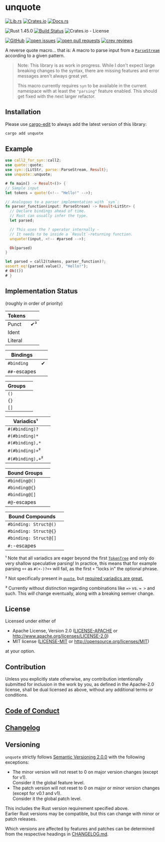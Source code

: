 # unquote

[![Lib.rs](https://img.shields.io/badge/Lib.rs-*-84f)](https://lib.rs/crates/unquote)
[![Crates.io](https://img.shields.io/crates/v/unquote)](https://crates.io/crates/unquote)
[![Docs.rs](https://docs.rs/unquote/badge.svg)](https://docs.rs/crates/unquote)

![Rust 1.45.0](https://img.shields.io/static/v1?logo=Rust&label=&message=1.45.0&color=grey)
[![Build Status](https://travis-ci.com/Tamschi/unquote.svg?branch=unstable)](https://travis-ci.com/Tamschi/unquote/branches)
![Crates.io - License](https://img.shields.io/crates/l/unquote/0.0.1)

[![GitHub](https://img.shields.io/static/v1?logo=GitHub&label=&message=%20&color=grey)](https://github.com/Tamschi/unquote)
[![open issues](https://img.shields.io/github/issues-raw/Tamschi/unquote)](https://github.com/Tamschi/unquote/issues)
[![open pull requests](https://img.shields.io/github/issues-pr-raw/Tamschi/unquote)](https://github.com/Tamschi/unquote/pulls)
[![crev reviews](https://web.crev.dev/rust-reviews/badge/crev_count/unquote.svg)](https://web.crev.dev/rust-reviews/crate/unquote/)

A reverse quote macro... that is: A macro to parse input from a [`ParseStream`] according to a given pattern.

[`ParseStream`]: https://docs.rs/syn/1/syn/parse/type.ParseStream.html

> Note: This library is as work in progress. While I don't expect large breaking changes to the syntax, there are missing features and error messages aren't always great yet.
>
> This macro currently requires `syn` to be available in the current namespace with at least the `"parsing"` feature enabled. This should get fixed with the next larger refactor.

## Installation

Please use [cargo-edit](https://crates.io/crates/cargo-edit) to always add the latest version of this library:

```cmd
cargo add unquote
```

## Example

```rust
use call2_for_syn::call2;
use quote::quote;
use syn::{LitStr, parse::ParseStream, Result};
use unquote::unquote;

# fn main() -> Result<()> {
// Sample input
let tokens = quote!(<!-- "Hello!" -->);

// Analogous to a parser implementation with `syn`:
fn parser_function(input: ParseStream) -> Result<LitStr> {
  // Declare bindings ahead of time.
  // Rust can usually infer the type.
  let parsed;

  // This uses the ? operator internally -
  // It needs to be inside a `Result`-returning function.
  unquote!(input, <!-- #parsed -->);

  Ok(parsed)
}

let parsed = call2(tokens, parser_function)?;
assert_eq!(parsed.value(), "Hello!");
# Ok(())
# }
```

## Implementation Status

(roughly in order of priority)

| Tokens |  |
|-|-|
| Punct | ✔³ |
| Ident |  |
| Literal |  |

| Bindings |  |
|-|-|
| `#binding` | ✔ |
| `##`-escapes |  |

| Groups |  |
|-|-|
| `()` |  |
| `{}` |  |
| `[]` |  |

| Variadics¹ |  |
|-|-|
| `#(#binding)?` |  |
| `#(#binding)*` |  |
| `#(#binding),*` |  |
| `#(#binding)+`² |  |
| `#(#binding),+`² |  |

| Bound Groups |  |
|-|-|
| `#binding@()` |  |
| `#binding@{}` |  |
| `#binding@[]` |  |
| `#@`-escapes |  |

| Bound Compounds |  |
|-|-|
| `#binding: Struct@()` |  |
| `#binding: Struct@{}` |  |
| `#binding: Struct@[]` |  |
| `#:`-escapes |  |

¹  Note that all variadics are eager beyond the first [`TokenTree`] and only do very shallow speculative parsing! In practice, this means that for example parsing `++` as `#(+-)?++` will fail, as the first `+` "locks in" the optional phrase.

[`TokenTree`]: https://docs.rs/proc-macro2/1/proc_macro2/enum.TokenTree.html

² Not specifically present in [`quote`], but [required variadics are great.]

[`quote`]: https://github.com/dtolnay/quote#rust-quasi-quoting
[required variadics are great.]: https://blog.berkin.me/variadics-in-rant-4-and-why-i-think-theyre-better-ckgmrxa2200t9o9s10v7o0dh2

³ Currently without distinction regarding combinations like `=>` vs. `= >` and such. This *will* change eventually, along with a breaking semver change.

## License

Licensed under either of

* Apache License, Version 2.0
   ([LICENSE-APACHE](LICENSE-APACHE) or <http://www.apache.org/licenses/LICENSE-2.0>)
* MIT license
   ([LICENSE-MIT](LICENSE-MIT) or <http://opensource.org/licenses/MIT>)

at your option.

## Contribution

Unless you explicitly state otherwise, any contribution intentionally submitted
for inclusion in the work by you, as defined in the Apache-2.0 license, shall be
dual licensed as above, without any additional terms or conditions.

## [Code of Conduct](CODE_OF_CONDUCT.md)

## [Changelog](CHANGELOG.md)

## Versioning

`unquote` strictly follows [Semantic Versioning 2.0.0](https://semver.org/spec/v2.0.0.html) with the following exceptions:

* The minor version will not reset to 0 on major version changes (except for v1).  
Consider it the global feature level.
* The patch version will not reset to 0 on major or minor version changes (except for v0.1 and v1).  
Consider it the global patch level.

This includes the Rust version requirement specified above.  
Earlier Rust versions may be compatible, but this can change with minor or patch releases.

Which versions are affected by features and patches can be determined from the respective headings in [CHANGELOG.md](CHANGELOG.md).
